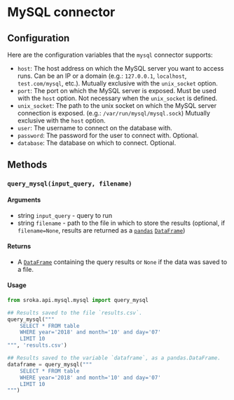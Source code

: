 # MySQL connector

## Configuration

Here are the configuration variables that the `mysql` connector supports:

* `host`: The host address on which the MySQL server you want to access runs. Can be an IP or a domain (e.g.: `127.0.0.1`, `localhost`, `test.com/mysql`, etc.). Mutually exclusive with the `unix_socket` option.
* `port`: The port on which the MySQL server is exposed. Must be used with the `host` option. Not necessary when the `unix_socket` is defined.
* `unix_socket`: The path to the unix socket on which the MySQL server connection is exposed. (e.g.: `/var/run/mysql/mysql.sock`) Mutually exclusive with the `host` option.
* `user`: The username to connect on the database with.
* `password`: The password for the user to connect with. Optional.
* `database`: The database on which to connect. Optional.

## Methods

### `query_mysql(input_query, filename)`

#### Arguments

* string `input_query` - query to run
* string `filename` - path to the file in which to store the results (optional, if `filename=None`, results are returned as a [`pandas`](https://pandas.pydata.org/pandas-docs/stable/) [`DataFrame`](https://pandas.pydata.org/pandas-docs/stable/reference/frame.html))

#### Returns

* A [`DataFrame`](https://pandas.pydata.org/pandas-docs/stable/reference/frame.html) containing the query results or `None` if the data was saved to a file.

#### Usage

```python
from sroka.api.mysql.mysql import query_mysql

## Results saved to the file `results.csv`.
query_mysql("""
    SELECT * FROM table
    WHERE year='2018' and month='10' and day='07'
    LIMIT 10
""", 'results.csv')

## Results saved to the variable `dataframe`, as a pandas.DataFrame.
dataframe = query_mysql("""
    SELECT * FROM table
    WHERE year='2018' and month='10' and day='07'
    LIMIT 10
""")
```

